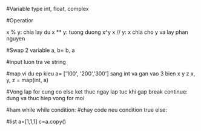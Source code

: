 #Variable type
int, float, complex

#Operatior

x % y: chia lay du
x ** y: tuong duong x^y
x // y: x chia cho y va lay phan nguyen

#Swap 2 variable
a, b= b, a

#input
luon tra ve string

#map
vi du ep kieu a= ['100', '200','300'] sang int va gan vao 3 bien x y z
x, y, z = map(int, a)

#Vong lap for 
cung co else
ket thuc ngay lap tuc khi gap break
continue: dung va thuc hiep vong for moi

#ham while
while condition:
    #chay code neu condition true
else:

#list
a=[1,1,1]
c=a.copy()